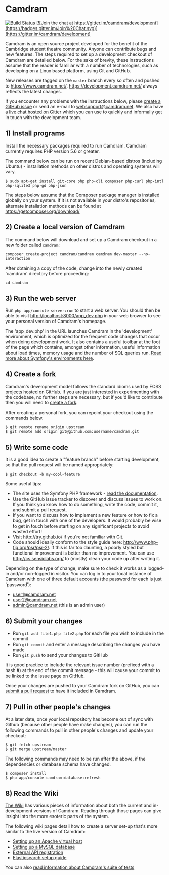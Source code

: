 # Camdram

[![Build Status](https://travis-ci.org/camdram/camdram.png?branch=master)](https://travis-ci.org/camdram/camdram)
[![Join the chat at https://gitter.im/camdram/development](https://badges.gitter.im/Join%20Chat.svg)](https://gitter.im/camdram/development)

Camdram is an open source project developed for the benefit of the Cambridge student theatre community. Anyone can contribute bugs and new features. The steps required to set up a development checkout of Camdram are detailed below. For the sake of brevity, these instructions assume that the reader is familiar with a number of technologies, such as developing on a Linux based platform, using Git and GitHub.

New releases are tagged on the `master` branch every so often and pushed to https://www.camdram.net/. https://development.camdram.net/ always reflects the latest changes.

If you encounter any problems with the instructions below, please [create a GitHub issue]( https://github.com/camdram/camdram/issues/new) or send an e-mail to websupport@camdram.net. We also have a [live chat hosted on Gitter](https://gitter.im/camdram/development) which you can use to quickly and informally get in touch with the development team.

## 1) Install programs

Install the necessary packages required to run Camdram. Camdram currently requires PHP version 5.6 or greater.

The command below can be run on recent Debian-based distros (including Ubuntu) - installation methods on other distros and operating systems will vary.

    $ sudo apt-get install git-core php php-cli composer php-curl php-intl php-sqlite3 php-gd php-json

The steps below assume that the Composer package manager is installed globally on your system. If it is not available in your distro's repositories, alternate installation methods can be found at https://getcomposer.org/download/

## 2) Create a local version of Camdram

The command below will download and set up a Camdram checkout in a new folder called `camdram`:

    composer create-project camdram/camdram camdram dev-master --no-interaction

After obtaining a copy of the code, change into the newly created 'camdram' directory before proceeding:

    cd camdram

## 3) Run the web server

Run `php app/console server:run` to start a web server. You should then be able to visit [http://localhost:8000/app_dev.php](http://localhost:8000/app_dev.php) in your web browser to see your personal version of Camdram's homepage.

The 'app_dev.php' in the URL launches Camdram in the 'development' environment, which is optimized for the frequent code changes that occur when doing development work. It also contains a useful toolbar at the foot of the page which contains, amongst other information, useful information about load times, memory usage and the number of SQL queries run. [Read more about Symfony's environments here](https://github.com/camdram/camdram/wiki/The-Symfony-environments).

## 4) Create a fork

Camdram's development model follows the standard idioms used by FOSS projects hosted on GitHub. If you are just interested in experimenting with the codebase, no further steps are necessary, but if you'd like to contribute then you will need to [create a fork](https://help.github.com/articles/fork-a-repo).

After creating a personal fork, you can repoint your checkout using the commands below.

    $ git remote rename origin upstream
    $ git remote add origin git@github.com:username/camdram.git

## 5) Write some code

It is a good idea to create a "feature branch" before starting development, so that the pull request will be named appropriately:

    $ git checkout -b my-cool-feature

Some useful tips:
 * The site uses the Symfony PHP framework - [read the documentation](http://symfony.com/doc/2.8/index.html).
 * Use the GitHub issue tracker to discover and discuss issues to work on. If you think you know how to do something, write the code, commit it, and
   submit a pull request.
 * If you want to discuss how to implement a new feature or how to fix a bug, get in touch with one of the developers. It would probably be wise to get in
   touch before starting on any significant projects to avoid wasted effort!
 * Visit http://try.github.io/ if you're not familiar with Git.
 * Code should ideally conform to the style guide here: http://www.php-fig.org/psr/psr-2/. If this is far too daunting, a poorly styled but functional improvement is better than no improvement. You can use http://cs.sensiolabs.org/ to (mostly) clean your code up after writing it.

Depending on the type of change, make sure to check it works as a logged-in and/or non-logged in visitor. You can log in to your local instance of Camdram with one of three default accounts (the password for each is just 'password'):
 * user1@camdram.net
 * user2@camdram.net
 * admin@camdram.net (this is an admin user) 

## 6) Submit your changes

 * Run `git add file1.php file2.php` for each file you wish to include in the commit
 * Run `git commit` and enter a message describing the changes you have made
 * Run `git push` to send your changes to GitHub

It is good practice to include the relevant issue number (prefixed with a hash #) at the end of the commit message - this will cause your commit to be linked to the issue page on GitHub.

Once your changes are pushed to your Camdram fork on GitHub, you can [submit a pull request](https://help.github.com/articles/creating-a-pull-request/) to have it included in Camdram.

## 7) Pull in other people's changes

At a later date, once your local repository has become out of sync with Github (because other people have make changes), you can run the following commands to pull in other people's changes and update your checkout:

    $ git fetch upstream
    $ git merge upstream/master

The following commands may need to be run after the above, if the dependencies or database schema have changed.

    $ composer install
    $ php app/console camdram:database:refresh

## 8) Read the Wiki

[The Wiki](http://github.com/camdram/camdram/wiki) has various pieces of information about both the current and in-development
versions of Camdram. Reading through those pages can give insight into the more esoteric
parts of the system.

The following wiki pages detail how to create a server set-up that's more similar to the live version of Camdram:

 * [Setting up an Apache virtual host](https://github.com/camdram/camdram/wiki/Setting-up-an-Apache-virtual-host)
 * [Setting up a MySQL database](https://github.com/camdram/camdram/wiki/Setting-up-a-MySQL-database)
 * [External API registration](https://github.com/camdram/camdram/wiki/API-registration)
 * [Elasticsearch setup guide](https://github.com/camdram/camdram/wiki/Elasticsearch-setup-guide)

You can also [read information about Camdram's suite of tests](https://github.com/camdram/camdram/wiki/Running-and-creating-tests)
